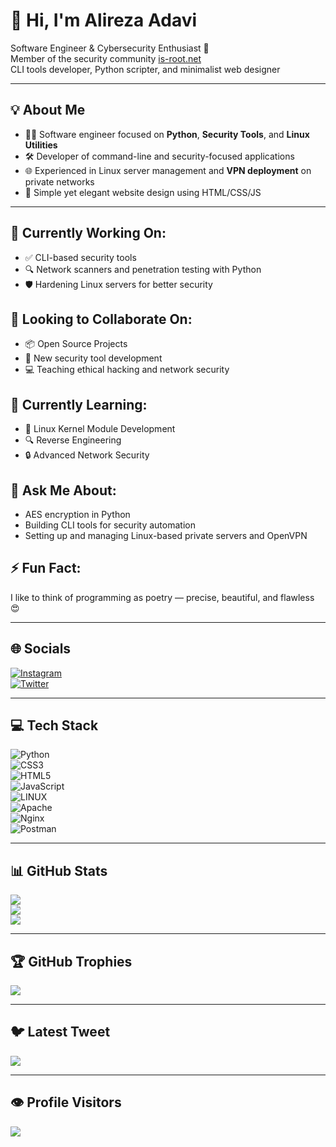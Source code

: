 # 👋 Hi, I'm Alireza Adavi

Software Engineer & Cybersecurity Enthusiast 🔐  
Member of the security community [is-root.net](https://is-root.net )  
CLI tools developer, Python scripter, and minimalist web designer

---

## 💡 About Me

- 🧑‍💻 Software engineer focused on **Python**, **Security Tools**, and **Linux Utilities**
- 🛠️ Developer of command-line and security-focused applications
- 🌐 Experienced in Linux server management and **VPN deployment** on private networks
- 🎨 Simple yet elegant website design using HTML/CSS/JS

---

## 🔭 Currently Working On:
- ✅ CLI-based security tools
- 🔍 Network scanners and penetration testing with Python
- 🛡️ Hardening Linux servers for better security

## 👯 Looking to Collaborate On:
- 📦 Open Source Projects
- 🔐 New security tool development
- 💻 Teaching ethical hacking and network security

## 🌱 Currently Learning:
- 🧠 Linux Kernel Module Development
- 🔍 Reverse Engineering
- 🔒 Advanced Network Security

## 💬 Ask Me About:
- AES encryption in Python
- Building CLI tools for security automation
- Setting up and managing Linux-based private servers and OpenVPN

## ⚡ Fun Fact:
I like to think of programming as poetry — precise, beautiful, and flawless 😍

---

## 🌐 Socials

[![Instagram](https://img.shields.io/badge/Instagram-%23E4405F.svg?logo=Instagram&logoColor=white )](https://instagram.com/is_root )  
[![Twitter](https://img.shields.io/badge/Twitter-%231DA1F2.svg?logo=Twitter&logoColor=white )](https://twitter.com/A_ir_5 )

---

## 💻 Tech Stack

![Python](https://img.shields.io/badge/python-3670A0?style=for-the-badge&logo=python&logoColor=ffdd54 )  
![CSS3](https://img.shields.io/badge/css3-%231572B6.svg?style=for-the-badge&logo=css3&logoColor=white )  
![HTML5](https://img.shields.io/badge/html5-%23E34F26.svg?style=for-the-badge&logo=html5&logoColor=white )  
![JavaScript](https://img.shields.io/badge/javascript-%23323330.svg?style=for-the-badge&logo=javascript&logoColor=%23F7DF1E )  
![LINUX](https://img.shields.io/badge/Linux-FCC624?style=for-the-badge&logo=linux&logoColor=black )  
![Apache](https://img.shields.io/badge/apache-%23D42029.svg?style=for-the-badge&logo=apache&logoColor=white )  
![Nginx](https://img.shields.io/badge/nginx-%23009639.svg?style=for-the-badge&logo=nginx&logoColor=white )  
![Postman](https://img.shields.io/badge/Postman-FF6C37?style=for-the-badge&logo=postman&logoColor=white )

---

## 📊 GitHub Stats

![](https://github-readme-stats.vercel.app/api?username=a-adavi&theme=dark&hide_border=false&include_all_commits=false&count_private=false )  
![](https://github-readme-streak-stats.herokuapp.com/?user=a-adavi&theme=dark&hide_border=false )  
![](https://github-readme-stats.vercel.app/api/top-langs/?username=a-adavi&theme=dark&hide_border=false&include_all_commits=false&count_private=false&layout=compact )

---

## 🏆 GitHub Trophies

![](https://github-profile-trophy.vercel.app/?username=a-adavi&theme=radical&no-frame=false&no-bg=true&margin-w=4 )

---

## 🐦 Latest Tweet

[![](https://gtce.itsvg.in/api?id=A_ir_5 )](https://github.com/VishwaGauravIn/github-twitter-card-embed )

---

## 👁️ Profile Visitors  
[![](https://visitcount.itsvg.in/api?id=a-adavi&icon=0&color=0 )](https://visitcount.itsvg.in )

<!-- Proudly created with GPRM ( https://gprm.itsvg.in  ) -->
